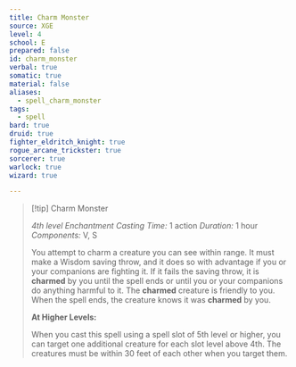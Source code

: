 ```yaml
---
title: Charm Monster
source: XGE
level: 4
school: E
prepared: false
id: charm_monster
verbal: true
somatic: true
material: false
aliases:
  - spell_charm_monster
tags:
  - spell
bard: true
druid: true
fighter_eldritch_knight: true
rogue_arcane_trickster: true
sorcerer: true
warlock: true
wizard: true

---
```

>[!tip] Charm Monster
>
> *4th level Enchantment*
> *Casting Time:* 1 action
> *Duration:* 1 hour
> *Components:* V, S
>
>You attempt to charm a creature you can see within range. It must make a Wisdom saving throw, and it does so with advantage if you or your companions are fighting it. If it fails the saving throw, it is **charmed** by you until the spell ends or until you or your companions do anything harmful to it. The **charmed** creature is friendly to you. When the spell ends, the creature knows it was **charmed** by you.
>
>**At Higher Levels:**
>
>When you cast this spell using a spell slot of 5th level or higher, you can target one additional creature for each slot level above 4th. The creatures must be within 30 feet of each other when you target them.
>

